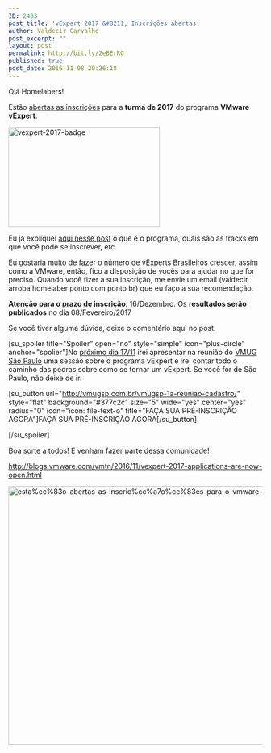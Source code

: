 ```yaml
---
ID: 2463
post_title: 'vExpert 2017 &#8211; Inscrições abertas'
author: Valdecir Carvalho
post_excerpt: ""
layout: post
permalink: http://bit.ly/2eBErRO
published: true
post_date: 2016-11-08 20:26:18
---
```

Olá Homelabers!

Estão <a href="http://blogs.vmware.com/vmtn/2016/11/vexpert-2017-applications-are-now-open.html" target="_blank">abertas as inscrições</a> para a <strong>turma de 2017</strong> do programa <strong>VMware vExpert</strong>.

<img class="aligncenter size-medium wp-image-2464" src="http://homelaber.com.br/site/wp-content/uploads/2016/11/vExpert-2017-Badge-300x198.png" alt="vexpert-2017-badge" width="300" height="198" />

Eu já expliquei <a href="http://homelaber.com.br/estao-abertas-as-inscricoes-para-o-vexpert-2016/" target="_blank">aqui nesse post</a> o que é o programa, quais são as tracks em que você pode se inscrever, etc.

Eu gostaria muito de fazer o número de vExperts Brasileiros crescer, assim como a VMware, então, fico a disposição de vocês para ajudar no que for preciso. Quando você fizer a sua inscrição, me envie um email (valdecir arroba homelaber ponto com ponto br) que eu faço a sua recomendação.

<strong>Atenção para o prazo de inscrição</strong>: 16/Dezembro. Os <strong>resultados serão publicados</strong> no dia 08/Fevereiro/2017

Se você tiver alguma dúvida, deixe o comentário aqui no post.

[su_spoiler title="Spoiler" open="no" style="simple" icon="plus-circle" anchor="spolier"]No <a href="http://homelaber.com.br/save-the-date-primeira-reuniao-do-vmug-sao-paulo-17-de-novembro/">próximo dia 17/11</a> irei apresentar na reunião do <a href="http://vmugsp.com.br" target="_blank">VMUG São Paulo</a> uma sessão sobre o programa vExpert e irei contar todo o caminho das pedras sobre como se tornar um vExpert. Se você for de São Paulo, não deixe de ir.

[su_button url="http://vmugsp.com.br/vmugsp-1a-reuniao-cadastro/" style="flat" background="#377c2c" size="5" wide="yes" center="yes" radius="0" icon="icon: file-text-o" title="FAÇA SUA PRÉ-INSCRIÇÃO AGORA"]FAÇA SUA PRÉ-INSCRIÇÃO AGORA[/su_button]

[/su_spoiler]

Boa sorte a todos! E venham fazer parte dessa comunidade!

http://blogs.vmware.com/vmtn/2016/11/vexpert-2017-applications-are-now-open.html

<img class="aligncenter wp-image-2465" src="http://homelaber.com.br/site/wp-content/uploads/2016/11/estão-abertas-as-inscrições-para-o-vmware-vexpert-2017--300x192.png" alt="esta%cc%83o-abertas-as-inscric%cc%a7o%cc%83es-para-o-vmware-vexpert-2017" width="800" height="513" />